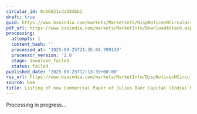 ```yaml
---
circular_id: 0cb6621cdd584bb1
draft: true
guid: https://www.bseindia.com/markets/MarketInfo/DispNoticesNCirculars.aspx?Noticeid={0856BD6E-5F06-4CAB-9A44-5E9118D78A03}&noticeno=20250925-31&dt=09/25/2025&icount=31&totcount=65&flag=0
pdf_url: https://www.bseindia.com/markets/MarketInfo/DownloadAttach.aspx?id=20250925-31&attachedId=
processing:
  attempts: 1
  content_hash: ''
  processed_at: '2025-09-25T21:35:04.709139'
  processor_version: '2.0'
  stage: download_failed
  status: failed
published_date: '2025-09-25T12:13:39+00:00'
rss_url: https://www.bseindia.com/markets/MarketInfo/DispNoticesNCirculars.aspx?Noticeid={0856BD6E-5F06-4CAB-9A44-5E9118D78A03}&noticeno=20250925-31&dt=09/25/2025&icount=31&totcount=65&flag=0
source: bse
title: Listing of new Commercial Paper of Julius Baer Capital (India) Private Limited
---
```


Processing in progress...